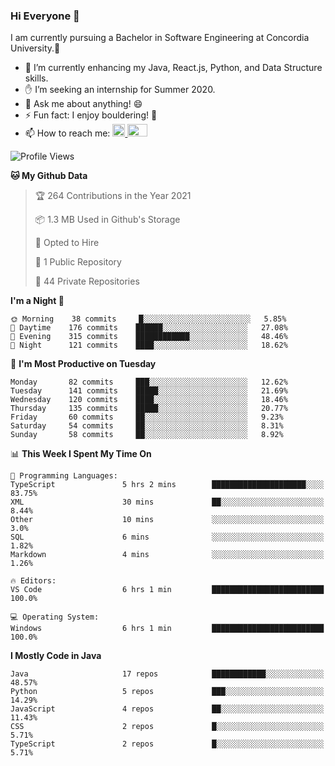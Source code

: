 ### Hi Everyone 👋
I am currently pursuing a Bachelor in Software Engineering at Concordia University.🏫

- 🌱 I’m currently enhancing my Java, React.js, Python, and Data Structure skills.
- ✋ I’m seeking an internship for Summer 2020.
- 💬 Ask me about anything! 😄
- ⚡ Fun fact: I enjoy bouldering! 🧗‍
- 📫 How to reach me: <a href="https://www.linkedin.com/in/siu-tong-ye/" target="_blank"> <img width="20px" width="32" src="https://cdn.jsdelivr.net/npm/simple-icons@v3/icons/linkedin.svg" /> </a> <a href="mailto:SiuTongYe@gmail.com" target="_blank"> <img height="20" width="32" src="https://cdn.jsdelivr.net/npm/simple-icons@v3/icons/gmail.svg" /> </a>

<!--START_SECTION:waka-->
![Profile Views](http://img.shields.io/badge/Profile%20Views-13-blue)

**🐱 My Github Data** 

> 🏆 264 Contributions in the Year 2021
 > 
> 📦 1.3 MB Used in Github's Storage 
 > 
> 💼 Opted to Hire
 > 
> 📜 1 Public Repository 
 > 
> 🔑 44 Private Repositories  
 > 
**I'm a Night 🦉** 

```text
🌞 Morning    38 commits     █░░░░░░░░░░░░░░░░░░░░░░░░   5.85% 
🌆 Daytime    176 commits    ██████░░░░░░░░░░░░░░░░░░░   27.08% 
🌃 Evening    315 commits    ████████████░░░░░░░░░░░░░   48.46% 
🌙 Night      121 commits    ████░░░░░░░░░░░░░░░░░░░░░   18.62%

```
📅 **I'm Most Productive on Tuesday** 

```text
Monday       82 commits     ███░░░░░░░░░░░░░░░░░░░░░░   12.62% 
Tuesday      141 commits    █████░░░░░░░░░░░░░░░░░░░░   21.69% 
Wednesday    120 commits    ████░░░░░░░░░░░░░░░░░░░░░   18.46% 
Thursday     135 commits    █████░░░░░░░░░░░░░░░░░░░░   20.77% 
Friday       60 commits     ██░░░░░░░░░░░░░░░░░░░░░░░   9.23% 
Saturday     54 commits     ██░░░░░░░░░░░░░░░░░░░░░░░   8.31% 
Sunday       58 commits     ██░░░░░░░░░░░░░░░░░░░░░░░   8.92%

```


📊 **This Week I Spent My Time On** 

```text
💬 Programming Languages: 
TypeScript               5 hrs 2 mins        █████████████████████░░░░   83.75% 
XML                      30 mins             ██░░░░░░░░░░░░░░░░░░░░░░░   8.44% 
Other                    10 mins             ░░░░░░░░░░░░░░░░░░░░░░░░░   3.0% 
SQL                      6 mins              ░░░░░░░░░░░░░░░░░░░░░░░░░   1.82% 
Markdown                 4 mins              ░░░░░░░░░░░░░░░░░░░░░░░░░   1.26%

🔥 Editors: 
VS Code                  6 hrs 1 min         █████████████████████████   100.0%

💻 Operating System: 
Windows                  6 hrs 1 min         █████████████████████████   100.0%

```

**I Mostly Code in Java** 

```text
Java                     17 repos            ████████████░░░░░░░░░░░░░   48.57% 
Python                   5 repos             ███░░░░░░░░░░░░░░░░░░░░░░   14.29% 
JavaScript               4 repos             ██░░░░░░░░░░░░░░░░░░░░░░░   11.43% 
CSS                      2 repos             █░░░░░░░░░░░░░░░░░░░░░░░░   5.71% 
TypeScript               2 repos             █░░░░░░░░░░░░░░░░░░░░░░░░   5.71%

```



<!--END_SECTION:waka-->
